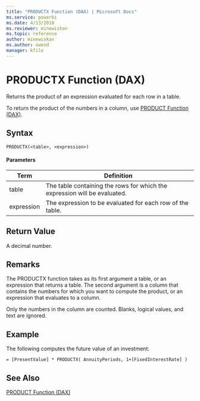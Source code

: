 ```yaml
---
title: "PRODUCTX Function (DAX) | Microsoft Docs"
ms.service: powerbi
ms.date: 4/13/2018
ms.reviewer: minewiskan
ms.topic: reference
author: minewiskan
ms.author: owend
manager: kfile
---
```

# PRODUCTX Function (DAX)
  
Returns the product of an expression evaluated for each row in a table.  
  
To return the product of the numbers in a column, use [PRODUCT Function &#40;DAX&#41;](product-function-dax.md).  
  
## Syntax  
  
```  
PRODUCTX(<table>, <expression>)  
```  
  
#### Parameters  
  
|Term|Definition|  
|--------|--------------|  
|table|The table containing the rows for which the expression will be evaluated.|  
|expression|The expression to be evaluated for each row of the table.|  
  
## Return Value  
A decimal number.  
  
## Remarks  
The PRODUCTX function takes as its first argument a table, or an expression that returns a table. The second argument is a column that contains the numbers for which you want to compute the product, or an expression that evaluates to a column.  
  
Only the numbers in the column are counted. Blanks, logical values, and text are ignored.  
  
## Example  
The following computes the future value of an investment:  
  
```  
= [PresentValue] * PRODUCTX( AnnuityPeriods, 1+[FixedInterestRate] )  
```  
  
## See Also  
[PRODUCT Function &#40;DAX&#41;](product-function-dax.md)  
  
